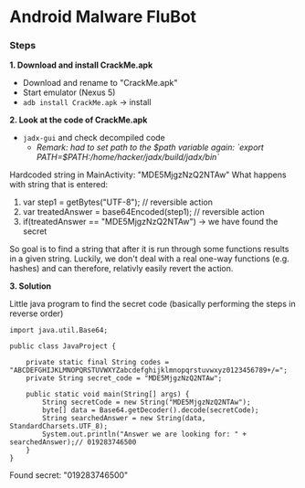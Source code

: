 # Android Malware FluBot
### Steps

**1. Download and install CrackMe.apk**
- Download and rename to "CrackMe.apk"
- Start emulator (Nexus 5)
- `adb install CrackMe.apk` -> install

**2. Look at the code of CrackMe.apk**
- `jadx-gui` and check decompiled code
  - *Remark: had to set path to the $path variable again: `export PATH=$PATH:/home/hacker/jadx/build/jadx/bin`*



Hardcoded string in MainActivity: "MDE5MjgzNzQ2NTAw"
What happens with string that is entered:
1. var step1 = getBytes("UTF-8"); // reversible action
2. var treatedAnswer = base64Encoded(step1); // reversible action
3. if(treatedAnswer == "MDE5MjgzNzQ2NTAw") -> we have found the secret

So goal is to find a string that after it is run through some functions results in a given string. Luckily, we don't deal with a real one-way functions (e.g. hashes) and can therefore, relativly easily revert the action. 

**3. Solution**

Little java program to find the secret code (basically performing the steps in reverse order)
```
import java.util.Base64;

public class JavaProject {

	private static final String codes = "ABCDEFGHIJKLMNOPQRSTUVWXYZabcdefghijklmnopqrstuvwxyz0123456789+/=";
	private String secret_code = "MDE5MjgzNzQ2NTAw";

	public static void main(String[] args) {
		String secretCode = new String("MDE5MjgzNzQ2NTAw");
		byte[] data = Base64.getDecoder().decode(secretCode);
		String searchedAnswer = new String(data, StandardCharsets.UTF_8);
		System.out.println("Answer we are looking for: " + searchedAnswer);// 019283746500
	}
}
```

Found secret: "019283746500"